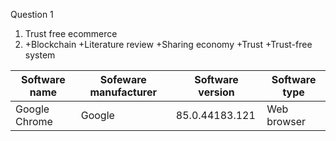 Question 1
1. Trust free ecommerce
2. +Blockchain
+Literature review
+Sharing economy
+Trust
+Trust-free system

| Software name | Sofeware manufacturer | Software version | Software type |
| ------------- | --------------------- | ---------------- | ------------- |
| Google Chrome | Google | 85.0.44183.121 | Web browser |